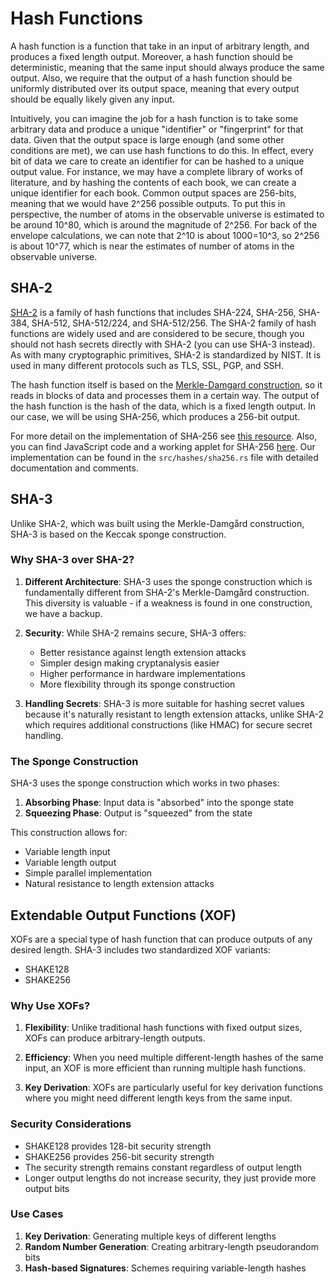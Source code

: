 # Hash Functions 

A hash function is a function that take in an input of arbitrary length, and produces a fixed length output.
Moreover, a hash function should be deterministic, meaning that the same input should always produce the same output.
Also, we require that the output of a hash function should be uniformly distributed over its output space, meaning that every output should be equally likely given any input.

Intuitively, you can imagine the job for a hash function is to take some arbitrary data and produce a unique "identifier" or "fingerprint" for that data.
Given that the output space is large enough (and some other conditions are met), we can use hash functions to do this. 
In effect, every bit of data we care to create an identifier for can be hashed to a unique output value.
For instance, we may have a complete library of works of literature, and by hashing the contents of each book, we can create a unique identifier for each book.
Common output spaces are 256-bits, meaning that we would have 2^256 possible outputs.
To put this in perspective, the number of atoms in the observable universe is estimated to be around 10^80, which is around the magnitude of 2^256.
For back of the envelope calculations, we can note that 2^10 is about 1000=10^3, so 2^256 is about 10^77, which is near the estimates of number of atoms in the observable universe.

## SHA-2
[SHA-2](https://en.wikipedia.org/wiki/SHA-2) is a family of hash functions that includes SHA-224, SHA-256, SHA-384, SHA-512, SHA-512/224, and SHA-512/256.
The SHA-2 family of hash functions are widely used and are considered to be secure, though you should not hash secrets directly with SHA-2 (you can use SHA-3 instead).
As with many cryptographic primitives, SHA-2 is standardized by NIST.
It is used in many different protocols such as TLS, SSL, PGP, and SSH.

The hash function itself is based on the [Merkle-Damgard construction](https://en.wikipedia.org/wiki/Merkle–Damgård_construction), so it reads in blocks of data and processes them in a certain way.
The output of the hash function is the hash of the data, which is a fixed length output.
In our case, we will be using SHA-256, which produces a 256-bit output.

For more detail on the implementation of SHA-256 see [this resource](https://helix.stormhub.org/papers/SHA-256.pdf).
Also, you can find JavaScript code and a working applet for SHA-256 [here](https://www.movable-type.co.uk/scripts/sha256.html).
Our implementation can be found in the `src/hashes/sha256.rs` file with detailed documentation and comments.

## SHA-3
 Unlike SHA-2, which was built using the Merkle-Damgård construction, SHA-3 is based on the Keccak sponge construction.

### Why SHA-3 over SHA-2?
1. **Different Architecture**: SHA-3 uses the sponge construction which is fundamentally different from SHA-2's Merkle-Damgård construction. This diversity is valuable - if a weakness is found in one construction, we have a backup.

2. **Security**: While SHA-2 remains secure, SHA-3 offers:
   - Better resistance against length extension attacks
   - Simpler design making cryptanalysis easier
   - Higher performance in hardware implementations
   - More flexibility through its sponge construction

3. **Handling Secrets**: SHA-3 is more suitable for hashing secret values because it's naturally resistant to length extension attacks, unlike SHA-2 which requires additional constructions (like HMAC) for secure secret handling.

### The Sponge Construction
SHA-3 uses the sponge construction which works in two phases:
1. **Absorbing Phase**: Input data is "absorbed" into the sponge state
2. **Squeezing Phase**: Output is "squeezed" from the state

This construction allows for:
- Variable length input
- Variable length output
- Simple parallel implementation
- Natural resistance to length extension attacks

## Extendable Output Functions (XOF)
XOFs are a special type of hash function that can produce outputs of any desired length. SHA-3 includes two standardized XOF variants:
- SHAKE128
- SHAKE256

### Why Use XOFs?
1. **Flexibility**: Unlike traditional hash functions with fixed output sizes, XOFs can produce arbitrary-length outputs.

2. **Efficiency**: When you need multiple different-length hashes of the same input, an XOF is more efficient than running multiple hash functions.

3. **Key Derivation**: XOFs are particularly useful for key derivation functions where you might need different length keys from the same input.

### Security Considerations
- SHAKE128 provides 128-bit security strength
- SHAKE256 provides 256-bit security strength
- The security strength remains constant regardless of output length
- Longer output lengths do not increase security, they just provide more output bits

### Use Cases
1. **Key Derivation**: Generating multiple keys of different lengths
2. **Random Number Generation**: Creating arbitrary-length pseudorandom bits
3. **Hash-based Signatures**: Schemes requiring variable-length hashes
